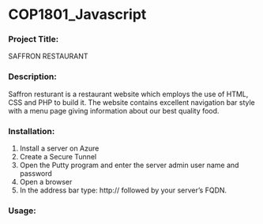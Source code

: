 # COP1801_Javascript
### Project Title:
SAFFRON RESTAURANT 
### Description:
Saffron resturant is a restaurant website which employs the use of HTML, CSS and PHP to build it. The website contains excellent navigation bar style with a menu page giving information about our best quality food.
### Installation:
1. Install a server on Azure 
2. Create a Secure Tunnel 
3. Open the Putty program and enter the server admin user name and password
4. Open a browser 
5. In the address bar type:
http:// followed by your server’s FQDN. 
### Usage:

